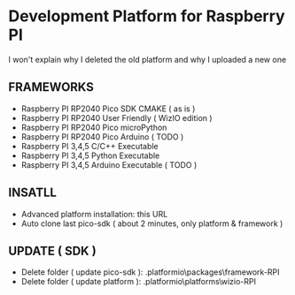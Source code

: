 # Development Platform for Raspberry PI

I won't explain why I deleted the old platform and why I uploaded a new one

## FRAMEWORKS
* Raspberry PI RP2040 Pico SDK CMAKE ( as is )
* Raspberry PI RP2040 User Friendly ( WizIO edition )
* Raspberry PI RP2040 Pico microPython
* Raspberry PI RP2040 Pico Arduino ( TODO )
* Raspberry PI 3,4,5 C/C++ Executable
* Raspberry PI 3,4,5 Python Executable
* Raspberry PI 3,4,5 Arduino Executable ( TODO )

## INSATLL 
* Advanced platform installation: this URL
* Auto clone last pico-sdk ( about 2 minutes, only platform & framework )

## UPDATE ( SDK )
* Delete folder ( update pico-sdk ): .platformio\packages\framework-RPI
* Delete folder ( update platform ): .platformio\platforms\wizio-RPI





